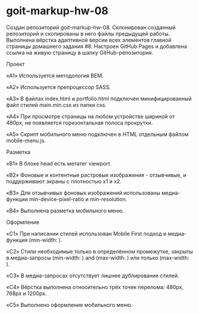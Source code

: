 # goit-markup-hw-08

Создан репозиторий goit-markup-hw-08.
Склонирован созданный репозиторий и скопированы в него файлы предыдущей работы.
Выполнена вёрстка адаптивной версии всех элементов главной страницы домашнего задания #8.
Настроен GitHub Pages и добавлена ссылка на живую страницу в шапку GitHub-репозитория.

Проект

«A1» Используется методология BEM.

«A2» Используется препроцессор SASS.

«A3» В файлах index.html и portfolio.html подключен минифицированный файл стилей main.min.css из папки css.

«A4» При просмотре страницы на любом устройстве шириной от 480px, не появляется горизонтальная полоса прокрутки.

«A5» Скрипт мобильного меню подключен в HTML отдельным файлом mobile-menu.js.

Разметка

«B1» В блоке head есть метатег viewport.

«B2» Фоновые и контентные растровые изображения - отзывчивые, и поддерживают экраны с плотностью x1 и x2.

«B3» Для отзывчивых фоновых изображений использованы медиа-функции min-device-pixel-ratio и min-resolution.

«B4» Выполнена разметка мобильного меню.

Оформление

«C1» При написании стилей использован Mobile First подход и медиа-функция (min-width: ).

«C2» Стили необходимые только в определённом промежутке, закрыты в медиа-запросы (min-width: ) and (max-width: ) или только (max-width: ).

«C3» В медиа-запросах отсутствует лишнее дублирование стилей.

«C4» Вёрстка выполнена относительно трёх точек перелома: 480px, 768px и 1200px.

«C5» Выполнено оформление мобильного меню.
